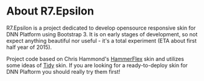 # About R7.Epsilon

R7.Epsilon is a project dedicated to develop opensource responsive skin for DNN Platform using Bootstrap 3. 
It is on early stages of development, so not expect anything beautiful nor useful - it's a total experiment 
(ETA about first half year of 2015). 

Project code based on Chris Hammond's [HammerFlex](https://github.com/ChrisHammond/HammerFlex) skin and utilizes 
some ideas of [Tidy](http://tidy.codeplex.com/) skin. If you are looking for a ready-to-deploy skin for DNN Plaftorm
you should really try them first!
